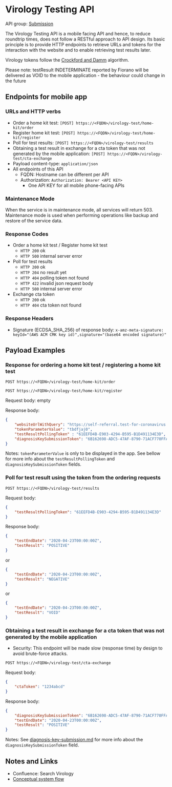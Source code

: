 # Virology Testing API

API group: [Submission](../guidebook.md#system-apis-and-interfaces)

The Virology Testing API is a mobile facing API and hence, to reduce roundtrip times, does not follow a RESTful approach to API design. Its basic principle is to provide HTTP endpoints to retrieve URLs and tokens for the interaction with the website and to enable retrieving test results later.

Virology tokens follow the [Crockford and Damm](../../design/details/crockford-damm.md) algorithm.

Please note: testResult INDETERMINATE reported by Fiorano will be delivered as VOID to the mobile application - the behaviour could change in the future

## Endpoints for mobile app

### URLs and HTTP verbs

- Order a home kit test: ```[POST] https://<FQDN>/virology-test/home-kit/order```
- Register home kit test: ```[POST] https://<FQDN>/virology-test/home-kit/register```
- Poll for test results: ```[POST] https://<FQDN>/virology-test/results```
- Obtaining a test result in exchange for a cta token that was not generated by the mobile application: ```[POST] https://<FQDN>/virology-test/cta-exchange```
- Payload content-type: ```application/json```
- All endpoints of this API
  - FQDN: Hostname can be different per API
  - Authorization: ```Authorization: Bearer <API KEY>```
    - One API KEY for all mobile phone-facing APIs

### Maintenance Mode

When the service is in maintenance mode, all services will return 503. Maintenance mode is used when performing operations like backup and restore of the service data.

### Response Codes

- Order a home kit test / Register home kit test
  - `HTTP 200` ok
  - `HTTP 500` internal server error
- Poll for test results
  - `HTTP 200` ok
  - `HTTP 204` no result yet
  - `HTTP 404` polling token not found
  - `HTTP 422` invalid json request body
  - `HTTP 500` internal server error
- Exchange cta token
  - `HTTP 200` ok
  - `HTTP 404` cta token not found  

### Response Headers
- Signature (ECDSA_SHA_256) of response body: ```x-amz-meta-signature: keyId="(AWS ACM CMK key id)",signature="(base64 encoded signature)"```

## Payload Examples

### Response for ordering a home kit test / registering a home kit test

```POST https://<FQDN>/virology-test/home-kit/order```

```POST https://<FQDN>/virology-test/home-kit/register```

Request body: empty

Response body:
```json
{
    "websiteUrlWithQuery": "https://self-referral.test-for-coronavirus.service.gov.uk/cta-start?ctaToken=tbdfjaj0",
    "tokenParameterValue": "tbdfjaj0",
    "testResultPollingToken" : "61EEFD4B-E903-4294-B595-B1D491134E3D",
    "diagnosisKeySubmissionToken": "6B162698-ADC5-47AF-8790-71ACF770FFAF" 
}
```
Notes: `tokenParameterValue` is only to be displayed in the app. See bellow for more info about the `testResultPollingToken` and `diagnosisKeySubmissionToken` fields. 

### Poll for test result using the token from the ordering requests

```POST https://<FQDN>/virology-test/results```

Request body:
```json
{
    "testResultPollingToken": "61EEFD4B-E903-4294-B595-B1D491134E3D"
}
```

Response body:
```json
{
    "testEndDate": "2020-04-23T00:00:00Z",
    "testResult": "POSITIVE"
}
```
or
```json
{
    "testEndDate": "2020-04-23T00:00:00Z",
    "testResult": "NEGATIVE"
}
```
or
```json
{
    "testEndDate": "2020-04-23T00:00:00Z",
    "testResult": "VOID"
}
```

### Obtaining a test result in exchange for a cta token that was not generated by the mobile application

- Security: This endpoint will be made slow (response time) by design to avoid brute-force attacks.

```POST https://<FQDN>/virology-test/cta-exchange```

Request body:
```json
{
    "ctaToken": "1234abcd"
}
```

Response body:
```json
{
    "diagnosisKeySubmissionToken": "6B162698-ADC5-47AF-8790-71ACF770FFAF",
    "testEndDate": "2020-04-23T00:00:00Z",
    "testResult": "POSITIVE"
}
```
Notes: See [diagnosis-key-submission.md](diagnosis-key-submission.md) for more info about the `diagnosisKeySubmissionToken` field.

## Notes and Links

- Confluence: Search Virology
- [Conceptual system flow](../../architecture/drafts/ag-architecture-guidebook-v4.md#system-flow-request-virology-testing-and-get-result-using-a-temporary-token)

